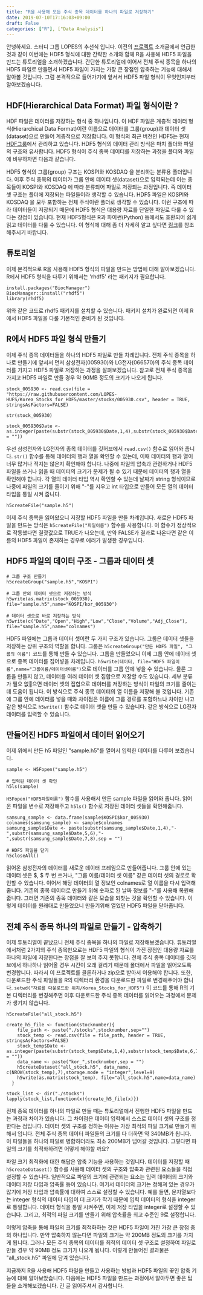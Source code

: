 ```yaml
---
title: "R을 사용해 모든 주식 종목 데이터를 하나의 파일로 저장하기"
date: 2019-07-10T17:16:03+09:00
draft: False
categories: ["R"], ["Data Analysis"] 
---
```


안녕하세요. 스터디 그룹 LOPES의 추선식 입니다. 이전의 [프로젝트](https://github.com/LOPES-HUFS/Korea_Stocks_for_HDF5) 소개글에서 언급한 것과 같이 이번에는 HDF5 형식에 대한 간략한 소개와 함께 R을 사용해 HDF5 파일을 만드는 튜토리얼을 소개하겠습니다. 간단한 튜토리얼에 이어서 전체 주식 종목을 하나의 HDF5 파일로 만들면서 HDF5 파일이 가지는 가장 큰 장점인 압축하는 기능에 대해서 알아볼 것입니다. 그럼 본격적으로 들어가기에 앞서서 HDF5 파일 형식이 무엇인지부터 알아보겠습니다.

## HDF(Hierarchical Data Format) 파일 형식이란 ?

HDF 파일은 데이터를 저장하는 형식 중 하나입니다. 이 HDF 파일은 계층적 데이터 형식(Hierarchical Data Format)이란 이름으로 데이터를 그룹(group)과 데이터 셋(dataset)으로 만들어 계층적으로 저장합니다. 이 형식의 최근 버전인 HDF5는 현재 [HDF그룹](https://www.hdfgroup.org/solutions/hdf5/)에서 관리하고 있습니다. HDF5 형식의 데이터 관리 방식은 마치 폴더와 파일의 구조와 유사합니다. HDF5 형식이 주식 종목 데이터를 저장하는 과정을 폴더와 파일에 비유하자면 다음과 같습니다.

HDF5 형식의 그룹(group) 구조는 KOSPI와 KOSDAQ 을 분리하는 분류용 폴더입니다. 이후 주식 종목의 데이터가 그룹 안에 데이터 셋(dataset)으로 입력되는데 이는 종목들이 KOSPI와 KOSDAQ 에 따라 분류되어 파일로 저장되는 과정입니다. 즉 데이터 셋 구조는 폴더에 저장되는 파일들이라 생각할 수 있습니다. HDF5 파일은 KOSPI와 KOSDAQ 을 모두 포함하는 전체 주식이란 폴더로 생각할 수 있습니다. 이런 구조에 따라 데이터들이 저장되기 때문에 HDF5 형식은 대용량 자료를 단일한 파일로 다룰 수 있다는 장점이 있습니다. 현재 HDF5형식은 R과 파이썬(Python) 등에서도 호환되어 쉽게 읽고 데이터를 다룰 수 있습니다. 이 형식에 대해 좀 더 자세히 알고 싶다면 [링크](https://support.hdfgroup.org/HDF5/whatishdf5.html)를 참조해주시기 바랍니다.

## 튜토리얼

이제 본격적으로 R을 사용해 HDF5 형식의 파일을 만드는 방법에 대해 알아보겠습니다. R에서 HDF5 형식을 다루기 위해서는 'rhdf5' 라는 패키지가 필요합니다.

```
install.packages("BiocManager")
BiocManager::install("rhdf5")
library(rhdf5)
```

위와 같은 코드로 rhdf5 패키지를 설치할 수 있습니다. 패키지 설치가 완료되면 이제 R에서 HDF5 파일을 다룰 기본적인 준비가 된 것입니다.

## R에서 HDF5 파일 형식 만들기

이제 주식 종목 데이터들을 하나의 HDF5 파일로 만들 차례입니다. 전체 주식 종목을 하나로 만들기에 앞서서 먼저 삼성전자(005930)와 LG전자(066570)의 주식 종목 데이터를 가지고 HDF5 파일로 저장하는 과정을 살펴보겠습니다. 참고로 전체 주식 종목을 가지고 HDF5 파일로 만들 경우 약 90MB 정도의 크기가 나오게 됩니다.

```
stock_005930 <- read.csv(file =  "https://raw.githubusercontent.com/LOPES-HUFS/Korea_Stocks_for_HDF5/master/stocks/005930.csv", header = TRUE, stringsAsFactors=FALSE)

str(stock_005930)

stock_005930$Date <- as.integer(paste(substr(stock_005930$Date,1,4),substr(stock_005930$Date,6,7),substr(stock_005930$Date,9,10),sep = ""))
```

우선 삼성전자와 LG전자의 종목 데이터를 깃허브에서 `read.csv()` 함수로 읽어와 줍니다. `str()` 함수를 통해 데이터의 행과 열을 확인할 수 있는데, 이때 데이터의 행과 열이 너무 많거나 적지는 않은지 확인해야 합니다. 나중에 파일의 압축과 관련하거나 HDF5 파일을 쓰거나 읽을 때 데이터의 크기가 문제가 될 수 있기 때문에 데이터의 행과 열을 확인해야 합니다. 각 열의 데이터 타입 역시 확인할 수 있는데 날짜가 string 형식이므로 나중에 파일의 크기를 줄이기 위해 "-"를 지우고 int 타입으로 만들어 모든 열의 데이터 타입을 통일 시켜 줍니다.

```
h5createFile("sample.h5")
```

이제 주식 종목을 읽어왔으니 저장할 HDF5 파일을 만들 차례입니다. 새로운 HDF5 파일을 만드는 방식은 `h5createFile("파일이름")` 함수를 사용합니다. 이 함수가 정상적으로 작동했다면 결괏값으로 TRUE가 나오는데, 만약 FALSE가 결과로 나온다면 같은 이름의 HDF5 파일이 존재하는 경우로 에러가 발생한 경우입니다.

## HDF5 파일의 데이터 구조 - 그룹과 데이터 셋

```
# 그룹 구조 만들기
h5createGroup("sample.h5","KOSPI")

# 그룹 안의 데이터 셋으로 저장하는 방식
h5write(as.matrix(stock_005930), file="sample.h5",name="KOSPI/kor_005930")

# 데이터 셋으로 바로 저장하는 방식
h5write(c("Date","Open","High","Low","Close","Volume","Adj_Close"), file="sample.h5",name="colnames")

```

HDF5 파일에는 그룹과 데이터 셋이란 두 가지 구조가 있습니다. 그룹은 데이터 셋들을 저장하는 상위 구조의 역할을 합니다. 그룹은 `h5createGroup("만든 HDF5 파일", "그룹의 이름")` 코드를 통해 만들 수 있습니다. 그룹을 만들었으니 이제 그룹 안에 데이터 셋으로 종목 데이터를 집어넣을 차례입니다. `h5write(데이터, file="HDF5 파일이름",name="그룹이름/데이터셋이름")`으로 데이터를 그룹 안에 넣을 수 있습니다. 물론 그룹을 만들지 않고, 데이터를 여러 데이터 셋 집합으로 저장할 수도 있습니다. 세부 분류가 필요 없으면 데이터 셋의 집합으로 데이터를 저장하는 방식이 파일의 크기를 줄이는 데 도움이 됩니다. 이 방식으로 주식 종목 데이터의 열 이름을 저장해 볼 것입니다. 기존에 그룹 안에 데이터를 넣을 때와 차이점은 이름에 그룹 경로를 포함하느냐 차이만 나고 같은 방식으로 `h5write()` 함수로 데이터 셋을 만들 수 있습니다. 같은 방식으로 LG전자 데이터를 입력할 수 있습니다.

## 만들어진 HDF5 파일에서 데이터 읽어오기

이제 위에서 만든 h5 파일인 "sample.h5"를 열어서 입력한 데이터를 다루어 보겠습니다.

```
sample <- H5Fopen("sample.h5")

# 입력된 데이터 셋 확인
h5ls(sample)
```

`H5Fopen("HDF5파일이름")` 함수를 사용해서 만든 sample 파일을 읽어와 줍니다. 읽어온 파일을 변수로 저장해주고 `h5ls()` 함수로 저장된 데이터 셋들을 확인해줍니다.

```
samsung_sample <- data.frame(sample$KOSPI$kor_005930)
colnames(samsung_sample) <- sample$colnames
samsung_sample$Date <- paste(substr(samsung_sample$Date,1,4),"-",substr(samsung_sample$Date,5,6),"-",substr(samsung_sample$Date,7,8),sep = "")

# HDF5 파일을 닫기
h5closeAll()
```

읽어온 삼성전자의 데이터를 새로운 데이터 프레임으로 만들어줍니다. 그룹 안에 있는 데이터 셋은 $, $ 두 번 쓰거나, "그룹 이름/데이터 셋 이름" 같은 데이터 셋의 경로로 확인할 수 있습니다. 이어서 해당 데이터의 열 정보인 colnames로 열 이름을 다시 입력해 줍니다. 기존의 종목 데이터로 만들기 위해 숫자로 된 날짜 정보를 "-"를 사용해 복원해줍니다. 그러면 기존의 종목 데이터와 같은 모습을 되찾는 것을 확인할 수 있습니다. 이렇게 데이터를 원래대로 만들었으니 만들기위해 열었던 HDF5 파일을 닫아줍니다.

## 전체 주식 종목 하나의 파일로 만들기 - 압축하기

이제 튜토리얼이 끝났으니 전체 주식 종목을 하나의 파일로 저장해보겠습니다. 튜토리얼에서처럼 2가지의 주식 종목만으로는 HDF5 파일의 형식이 가진 장점인 대용량 자료를 하나의 파일에 저장한다는 장점을 잘 보여 주지 못합니다. 전체 주식 종목 데이터를 깃허브에서 하나하나 읽어올 경우 시간이 오래 걸리기 때문에 폴더에서 파일을 읽어오도록 변경합니다. 따라서 이 프로젝트를 클론하거나 zip으로 받아서 이용해야 합니다. 또한, 다운로드한 주식 파일들을 R의 디렉터리 환경을 다운로드한 파일로 변경해주어야 합니다. `setwd("자료를 다운로드한 위치/Korea_Stocks_for_HDF5")` 이 코드를 통해 R의 기본 디렉터리를 변경해주면 이후 다운로드한 주식 종목 데이터를 읽어오는 과정에서 문제가 생기지 않습니다.

```
h5createFile("all_stock.h5")

create_h5_file <- function(stocknumber){
    file_path <- paste("./stocks",stocknumber,sep="")
    stock_temp <- read.csv(file = file_path, header = TRUE, stringsAsFactors=FALSE)
    stock_temp$Date <- as.integer(paste(substr(stock_temp$Date,1,4),substr(stock_temp$Date,6,7),substr(stock_temp$Date,9,10),sep = ""))
    data_name <- paste("kor_",stocknumber,sep = "")
    h5createDataset("all_stock.h5", data_name, c(NROW(stock_temp),7),storage.mode = "integer",level=9)
    h5write(as.matrix(stock_temp), file="all_stock.h5",name=data_name)
  }

stock_list <- dir("./stocks")
lapply(stock_list,function(x){create_h5_file(x)})

```

전체 종목 데이터를 하나의 파일로 만들 때는 튜토리얼에서 진행한 HDF5 파일을 만드는 과정과 차이가 있습니다. 그 차이점은 데이터 입력에서 스스로 데이터 셋의 구조를 정한다는 점입니다. 데이터 셋의 구조를 정하는 이유는 가장 최적의 파일 크기로 만들기 위해서 입니다. 전체 주식 종목 데이터 파일들의 크기를 다 더하면 약 340MB가 됩니다. 이 파일들을 하나의 파일로 병합하더라도 최소 200MB가 넘어갈 것입니다. 그렇다면 파일의 크기를 최적화하려면 어떻게 해야할 까요?   

파일 크기 최적화에 대한 해답은 압축 기능을 사용하는 것입니다. 데이터를 저장할 때 `h5createDataset()` 함수를 사용해 데이터 셋의 구조와 압축과 관련된 요소들을 직접 설정할 수 있습니다. 일반적으로 파일의 크기에 관련되는 요소는 입력 데이터의 크기와 데이터 저장 타입과 압축률 등이 있습니다. 여기서 데이터의 크기는 정해져 있는 경우가 많기에 저장 타입과 압축률에 대하여 스스로 설정할 수 있습니다. 예를 들면, 문자열보다는 integer 형식의 데이터 타입이 더 크기가 작기 때문에 입력 데이터의 형식을 integer로 통일합니다. 데이터 형식을 통일 시켜주면, 이제 저장 타입을 integer로 설정할 수 있습니다. 그리고, 최적의 파일 크기를 만들기 위해 압축률을 최고 수준인 9로 설정합니다.

이렇게 압축을 통해 파일의 크기를 최적화하는 것은 HDF5 파일이 가진 가장 큰 장점 중의 하나입니다. 만약 압축하지 않는다면 파일의 크기는 약 200MB 정도의 크기를 가지게 됩니다. 그러나 모든 주식 종목의 데이터를 최적의 데이터 셋 구조로 설정하여 파일로 만들 경우 약 90MB 정도 크기가 나오게 됩니다. 이렇게 만들어진 결과물은 "all_stock.h5" 파일에 담겨 있습니다.

지금까지 R을 사용해 HDF5 파일을 만들고 사용하는 방법과 HDF5 파일의 꽃인 압축 기능에 대해 알아보았습니다. 다음에는 HDF5 파일을 만드는 과정에서 알아두면 좋은 팁들을 소개해보겠습니다. 긴 글 읽어주셔서 감사합니다.  
